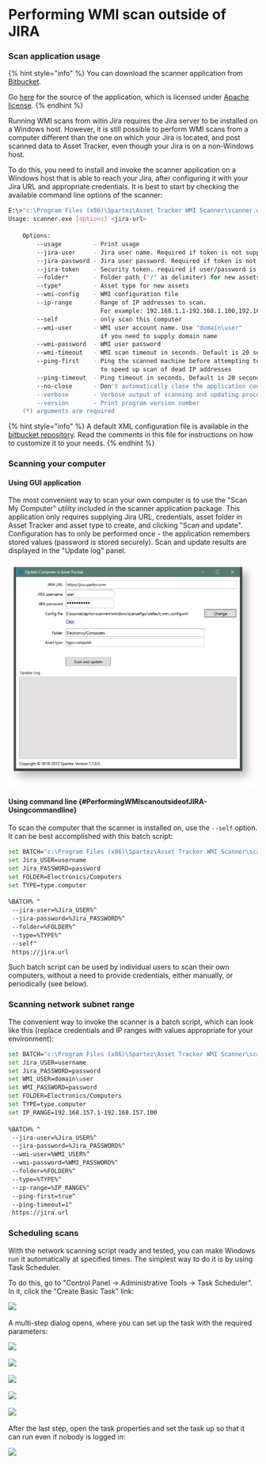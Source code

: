 # Performing WMI scan outside of JIRA

### Scan application usage

{% hint style="info" %}
You can download the scanner application from [Bitbucket](https://bitbucket.org/spartez/ephor-scanners/downloads).

Go [here](https://bitbucket.org/spartez/ephor-scanners) for the source of the application, which is licensed under [Apache license](http://www.apache.org/licenses/LICENSE-2.0).
{% endhint %}

Running WMI scans from witin Jira requires the Jira server to be installed on a Windows host. However, it is still possible to perform WMI scans from a computer different than the one on which your Jira is located, and post scanned data to Asset Tracker, even though your Jira is on a non-Windows host.

To do this, you need to install and invoke the scanner application on a Windows host that is able to reach your Jira, after configuring it with your Jira URL and appropriate credentials. It is best to start by checking the available command line options of the scanner:  


```bash
E:\>"c:\Program Files (x86)\Spartez\Asset Tracker WMI Scanner\scanner.exe" --usage
Usage: scanner.exe [options] <jira-url>
 
    Options:
        --usage         - Print usage
        --jira-user     - Jira user name. Required if token is not supplied
        --jira-password - Jira user password. Required if token is not supplied
        --jira-token    - Security token. required if user/password is not supplied
        --folder*       - Folder path ("/" as delimiter) for new assets
        --type*         - Asset type for new assets
        --wmi-config    - WMI configuration file
        --ip-range      - Range of IP addresses to scan.
                          For example: 192.168.1.1-192.168.1.100,192.168.2.1
        --self          - only scan this computer
        --wmi-user      - WMI user account name. Use "domain\user"
                          if you need to supply domain name
        --wmi-password  - WMI user password
        --wmi-timeout   - WMI scan timeout in seconds. Default is 20 seconds
        --ping-first    - Ping the scanned machine before attempting to scan it,
                          to speed up scan of dead IP addresses
        --ping-timeout  - Ping timeout in seconds. Default is 20 seconds
        --no-close      - Don't automatically close the application console window
        --verbose       - Verbose output of scanning and updating process
        --version       - Print program version number
    (*) arguments are required
```

{% hint style="info" %}
A default XML configuration file is available in the [bitbucket repository](https://bitbucket.org/spartez/ephor-scanners/raw/214b8976d0eed672d0b6fbac1e786598f8fbb974/windows/commandline/default_wmi_config.xml). Read the comments in this file for instructions on how to customize it to your needs.
{% endhint %}

### Scanning your computer

#### Using GUI application

The most convenient way to scan your own computer is to use the "Scan My Computer" utility included in the scanner application package. This application only requires supplying Jira URL, credentials, asset folder in Asset Tracker and asset type to create, and clicking "Scan and update". Configuration has to only be performed once - the application remembers stored values \(password is stored securely\). Scan and update results are displayed in the "Update log" panel.

![](../../../../.gitbook/assets/image%20%2822%29.png)

#### Using command line {#PerformingWMIscanoutsideofJIRA-Usingcommandline}

To scan the computer that the scanner is installed on, use the `--self` option. It can be best accomplished with this batch script:

```bash
set BATCH="c:\Program Files (x86)\Spartez\Asset Tracker WMI Scanner\scanner.exe"
set Jira_USER=username
set Jira_PASSWORD=password
set FOLDER=Electronics/Computers
set TYPE=type.computer
 
%BATCH% ^
 --jira-user=%Jira_USER%^
 --jira-password=%Jira_PASSWORD%^
 --folder=%FOLDER%^
 --type=%TYPE%^
 --self^
 https://jira.url
```

Such batch script can be used by individual users to scan their own computers, without a need to provide credentials, either manually, or periodically \(see below\).

### Scanning network subnet range

The convenient way to invoke the scanner is a batch script, which can look like this \(replace credentials and IP ranges with values appropriate for your environment\):

```bash
set BATCH="c:\Program Files (x86)\Spartez\Asset Tracker WMI Scanner\scanner.exe"
set Jira_USER=username
set Jira_PASSWORD=password
set WMI_USER=domain\user
set WMI_PASSWORD=password
set FOLDER=Electronics/Computers
set TYPE=type.computer
set IP_RANGE=192.168.157.1-192.168.157.100
 
%BATCH% ^
 --jira-user=%Jira_USER%^
 --jira-password=%Jira_PASSWORD%^
 --wmi-user=%WMI_USER%^
 --wmi-password=%WMI_PASSWORD%^
 --folder=%FOLDER%^
 --type=%TYPE%^
 --ip-range=%IP_RANGE%^
 --ping-first=true^
 --ping-timeout=1^
 https://jira.url
```

### Scheduling scans

With the network scanning script ready and tested, you can make Windows run it automatically at specified times. The simplest way to do it is by using Task Scheduler.

To do this, go to "Control Panel → Administrative Tools → Task Scheduler". In it, click the "Create Basic Task" link:

![](https://confluence.spartez.com/download/attachments/34604458/tasksch.png?version=1&modificationDate=1486027111559&api=v2&effects=drop-shadow)



A multi-step dialog opens, where you can set up the task with the required parameters:

![](https://confluence.spartez.com/download/attachments/34604458/new1.png?version=1&modificationDate=1486027199501&api=v2&effects=drop-shadow)

![](https://confluence.spartez.com/download/attachments/34604458/new2.png?version=1&modificationDate=1486027215080&api=v2&effects=drop-shadow)

![](https://confluence.spartez.com/download/attachments/34604458/new3.png?version=1&modificationDate=1486027229884&api=v2&effects=drop-shadow)

![](https://confluence.spartez.com/download/attachments/34604458/new4.png?version=1&modificationDate=1486027244857&api=v2&effects=drop-shadow)

![](https://confluence.spartez.com/download/attachments/34604458/new5.png?version=1&modificationDate=1486027279932&api=v2&effects=drop-shadow)

After the last step, open the task properties and set the task up so that it can run even if nobody is logged in:

![](https://confluence.spartez.com/download/attachments/34604458/new7.png?version=1&modificationDate=1486027403332&api=v2&effects=drop-shadow)


